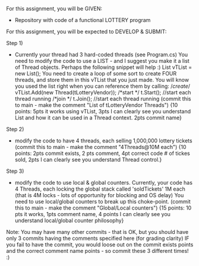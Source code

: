 For this assignment, you will be 
GIVEN:
- Repository with code of a functional LOTTERY program

For this assignment, you will be expected to
DEVELOP & SUBMIT:


Step 1)
- Currently your thread had 3 hard-coded threads (see Program.cs)
  You need to modify the code to use a LIST - and I suggest you make it a list of Thread objects.  Perhaps the following snippet will help :)
    List<Thread> vTList = new List<Thread>();
  You need to create a loop of some sort to create FOUR threads, and store them in this vTList that you just made.
  You will know you used the list right when you can reference them by calling:
     /*create*/      vTList.Add(new Thread(tLotteryVendor));
     /*start */      t.Start(); //start each thread running 
     /*join  */      t.Join(); //start each thread running
  (commit this to main - make the comment "List of tLotteryVendor Threads") {10 points: 5pts it works using vTList, 3pts I can clearly see you understand List and how it can be used in a Thread context.  2pts commit name}

Step 2)
- modify the code to have 4 threads, each selling 1,000,000 lottery tickets
 (commit this to main - make the comment "4Threads@10M each") {10 points:  2pts commit exists, 2 pts comment, 4pt correct code # of tickes sold, 2pts I can clearly see you understand Thread control.}

Step 3)
- modify the code to use local & global counters.
  Currently, your code has 4 Threads, each locking the global stack called 'soldTickets' 1M each (that is 4M locks - lots of opportunity for blocking and OS delay)
  You need to use local/global counters to break up this choke-point.
  (commit this to main - make the comment "Global/Local counters") {15 points: 10 pts it works, 1pts comment name, 4 points I can clearly see you understand local/global counter philosophy}

Note:  You may have many other commits - that is OK, but you should have only 3 commits having the comments specified here (for grading clarity)
IF you fail to have the commit, you would loose out on the commit exists points and the correct comment name points - so commit these 3 different times! :)

